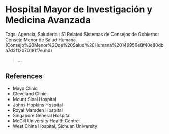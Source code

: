 # Hospital Mayor de Investigación y Medicina Avanzada

Tags: Agencia, Saluderia
: 51
Related Sistemas de Consejos de Gobierno: Consejo Menor de Salud Humana (Consejo%20Menor%20de%20Salud%20Humana%20149956e8f40e80dba7d2f12b70181f7e.md)

> …
> 

## References

- Mayo Clinic
- Cleveland Clinic
- Mount Sinai Hospital
- Johns Hopkins Hospital
- Royal Marsden Hospital
- Singapore General Hospital
- McGill University Health Centre
- West China Hospital, Sichuan University